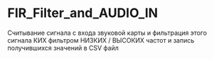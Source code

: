 # FIR_Filter_and_AUDIO_IN
Считывание сигнала с входа звуковой карты и фильтрация этого сигнала КИХ фильтром НИЗКИХ / ВЫСОКИХ частот и запись получившихся значений в CSV файл
